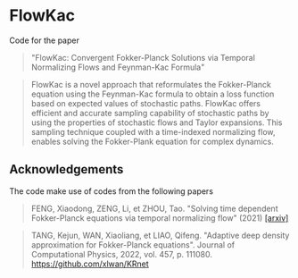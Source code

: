 # FlowKac
Code for the paper
> "FlowKac: Convergent Fokker-Planck Solutions via Temporal Normalizing Flows and Feynman-Kac Formula"

> FlowKac is a novel approach that reformulates the Fokker-Planck equation using the Feynman-Kac formula to obtain a loss function based on expected values of stochastic paths. FlowKac offers efficient and accurate sampling capability of stochastic paths by using the properties of stochastic flows and Taylor expansions. This sampling technique coupled with a time-indexed normalizing flow, enables solving the Fokker-Plank equation for complex dynamics.



## Acknowledgements

The code make use of codes from the following papers
> FENG, Xiaodong, ZENG, Li, et ZHOU, Tao. "Solving time dependent Fokker-Planck equations via temporal normalizing flow" (2021)
[[arxiv]](https://arxiv.org/pdf/2112.14012)


> TANG, Kejun, WAN, Xiaoliang, et LIAO, Qifeng. "Adaptive deep density approximation for Fokker-Planck equations". Journal of Computational Physics, 2022, vol. 457, p. 111080.
https://github.com/xlwan/KRnet
